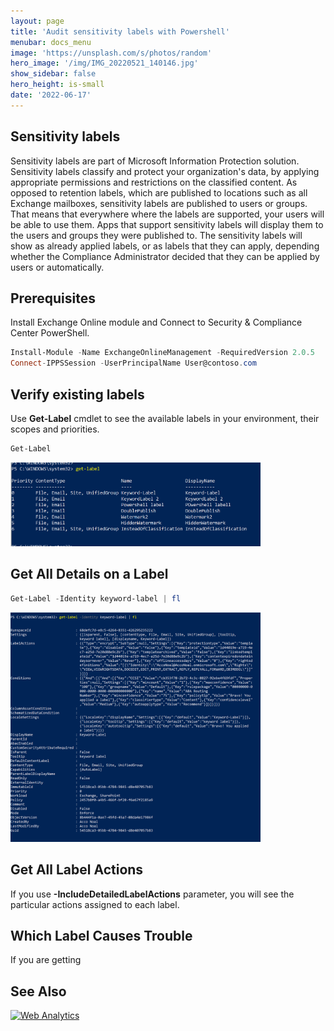 ```yaml
---
layout: page
title: 'Audit sensitivity labels with Powershell'
menubar: docs_menu
image: 'https://unsplash.com/s/photos/random'
hero_image: '/img/IMG_20220521_140146.jpg'
show_sidebar: false
hero_height: is-small
date: '2022-06-17'
---
```



## Sensitivity labels

Sensitivity labels are part of Microsoft Information Protection solution. Sensitivity labels classify and protect your organization's data, by applying appropriate permissions and restrictions on the classified content. As opposed to retention labels, which are published to locations such as all Exchange mailboxes, sensitivity labels are published to users or groups. That means that everywhere where the labels are supported, your users will be able to use them. Apps that support sensitivity labels will display them to the users and groups they were published to. 
The sensitivity labels will show as already applied labels, or as labels that they can apply, depending whether the Compliance Administrator decided that they can be applied by users or automatically.



## Prerequisites

Install Exchange Online module and Connect to Security & Compliance Center PowerShell.
```powershell
Install-Module -Name ExchangeOnlineManagement -RequiredVersion 2.0.5
Connect-IPPSSession -UserPrincipalName User@contoso.com
```

## Verify existing labels 
Use **Get-Label** cmdlet to see the available labels in your environment, their scopes and priorities.

```powershell
Get-Label
```
 <img src="/articles/images/sens30.PNG" width="400">



## Get All Details on a Label

```powershell
Get-Label -Identity keyword-label | fl
```
 <img src="/articles/images/sens31.PNG" width="400">


## Get All Label Actions
If you use **-IncludeDetailedLabelActions** parameter, you will see the particular actions assigned to each label.


## Which Label Causes Trouble
If you are getting 
## See Also



<!-- Default Statcounter code for Audit sensitivity labels
with PS
https://powershellscripts.github.io/articles/English/InformationProtection/Audit%20your%20sensitivit
-->
<script type="text/javascript">
var sc_project=12764960; 
var sc_invisible=1; 
var sc_security="9671f253"; 
</script>
<script type="text/javascript"
src="https://www.statcounter.com/counter/counter.js"
async></script>
<noscript><div class="statcounter"><a title="Web Analytics"
href="https://statcounter.com/" target="_blank"><img
class="statcounter"
src="https://c.statcounter.com/12764960/0/9671f253/1/"
alt="Web Analytics"
referrerPolicy="no-referrer-when-downgrade"></a></div></noscript>
<!-- End of Statcounter Code -->
